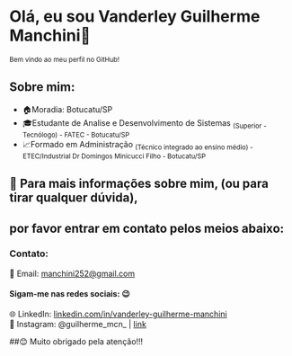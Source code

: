 # **Olá, eu sou Vanderley Guilherme Manchini**👋
<sub>Bem vindo ao meu perfil no GitHub!</sub> 

## **Sobre mim:**
- 🏠Moradia: Botucatu/SP
- 🎓Estudante de Analise e Desenvolvimento de Sistemas 
<sub>(Superior - Tecnólogo) - FATEC - Botucatu/SP</sub>
- 📈Formado em Administração
<sub>(Técnico integrado ao ensino médio) - ETEC/Industrial Dr Domingos Minicucci Filho - Botucatu/SP</sub>

## 💬 Para mais informações sobre mim, (ou para tirar qualquer dúvida), 
## por favor entrar em contato pelos meios abaixo:

### **Contato:**   
📧 Email: [manchini252@gmail.com](mailto:manchini252@gmail.com)  

#### Sigam-me nas redes sociais: 😉
🌐 LinkedIn: [linkedin.com/in/vanderley-guilherme-manchini](www.linkedin.com/in/vanderley-guilherme-manchini-15b492287)  
📱 Instagram: @guilherme_mcn_ | [link](https://www.instagram.com/guilherme_mcn_/) 

##😊 Muito obrigado pela atenção!!!
